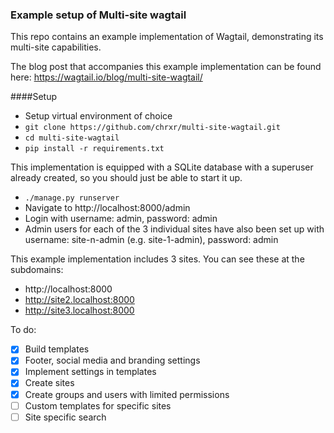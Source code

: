 ### Example setup of Multi-site wagtail

This repo contains an example implementation of Wagtail, demonstrating its multi-site capabilities.

The blog post that accompanies this example implementation can be found here:
https://wagtail.io/blog/multi-site-wagtail/

####Setup

* Setup virtual environment of choice
* `git clone https://github.com/chrxr/multi-site-wagtail.git`
* `cd multi-site-wagtail`
* `pip install -r requirements.txt`

This implementation is equipped with a SQLite database with a superuser already created, so you should just be able to start it up.

* `./manage.py runserver`
* Navigate to http://localhost:8000/admin
* Login with username: admin, password: admin
* Admin users for each of the 3 individual sites have also been set up with username: site-n-admin (e.g. site-1-admin), password: admin

This example implementation includes 3 sites. You can see these at the subdomains:

* http://localhost:8000
* http://site2.localhost:8000
* http://site3.localhost:8000

To do:

* [x] Build templates
* [x] Footer, social media and branding settings
* [x] Implement settings in templates
* [x] Create sites
* [x] Create groups and users with limited permissions
* [ ] Custom templates for specific sites
* [ ] Site specific search
